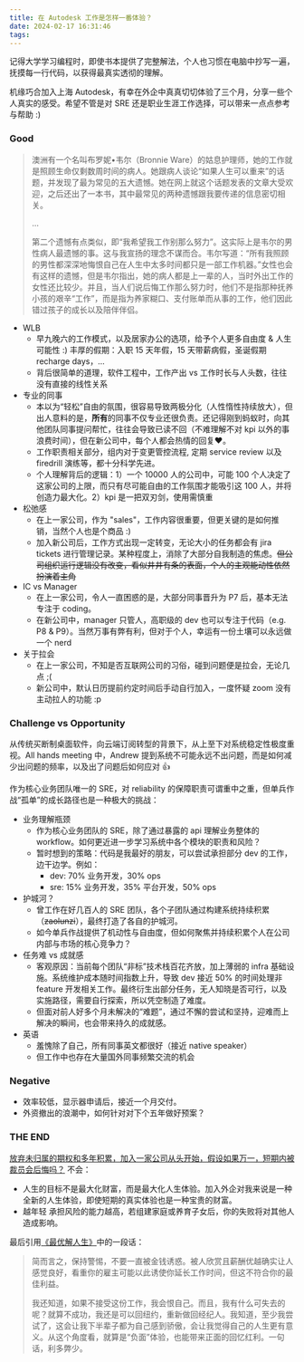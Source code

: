 ```yaml
---
title: 在 Autodesk 工作是怎样一番体验？
date: 2024-02-17 16:31:46
tags:
---
```


记得大学学习编程时，即使书本提供了完整解法，个人也习惯在电脑中抄写一遍，抚摸每一行代码，以获得最真实透彻的理解。

机缘巧合加入上海 Autodesk，有幸在外企中真真切切体验了三个月，分享一些个人真实的感受。希望不管是对 SRE 还是职业生涯工作选择，可以带来一点点参考与帮助 :)

<!--more-->

### Good

> 澳洲有一个名叫布罗妮•韦尔（Bronnie Ware）的姑息护理师，她的工作就是照顾生命仅剩数周时间的病人。她跟病人谈论“如果人生可以重来”的话题，并发现了最为常见的五大遗憾。她在网上就这个话题发表的文章大受欢迎，之后还出了一本书，其中最常见的两种遗憾跟我要传递的信息密切相关。
> 
> ...
> 
> 第二个遗憾有点类似，即“我希望我工作别那么努力”。这实际上是韦尔的男性病人最遗憾的事。这与我宣扬的理念不谋而合。韦尔写道：“所有我照顾的男性都深深地悔恨自己在人生中太多时间都只是一部工作机器。”女性也会有这样的遗憾，但是韦尔指出，她的病人都是上一辈的人，当时外出工作的女性还比较少。并且，当人们说后悔工作那么努力时，他们不是指那种抚养小孩的艰辛“工作”，而是指为养家糊口、支付账单而从事的工作，他们因此错过孩子的成长以及陪伴伴侣。

- WLB
    - 早九晚六的工作模式，以及居家办公的选项，给予个人更多自由度 & 人生可能性 :) 丰厚的假期：入职 15 天年假，15 天带薪病假，圣诞假期 recharge days，...
    - 背后很简单的道理，软件工程中，工作产出 vs 工作时长与人头数，往往没有直接的线性关系
- 专业的同事
    - 本以为“轻松”自由的氛围，很容易导致两极分化（人性惰性持续放大），但出人意料的是，**所有**的同事不仅专业还很负责。还记得刚到蚂蚁时，向其他团队同事提问帮忙，往往会导致已读不回（不难理解不对 kpi 以外的事浪费时间），但在新公司中，每个人都会热情的回复❤️。
    - 工作职责相关部分，组内对于变更管控流程, 定期 service review 以及 firedrill 演练等，都十分科学先进。
    - 个人理解背后的逻辑：1）一个 10000 人的公司中，可能 100 个人决定了这家公司的上限，而只有尽可能自由的工作氛围才能吸引这 100 人，并将创造力最大化。2）kpi 是一把双刃剑，使用需慎重
- 松弛感
    - 在上一家公司，作为 "sales"，工作内容很重要，但更关键的是如何推销，当然个人也是个商品 :)
    - 加入新公司后，工作方式出现一定转变，无论大小的任务都会有 jira tickets 进行管理记录。某种程度上，消除了大部分自我制造的焦虑。~~但公司组织运行逻辑没有改变，看似井井有条的表面，个人的主观能动性依然扮演着主角~~
- IC vs Manager
    - 在上一家公司，令人一直困惑的是，大部分同事晋升为 P7 后，基本无法专注于 coding。
    - 在新公司中，manager 只管人，高职级的 dev 也可以专注于代码（e.g. P8 & P9）。当然万事有弊有利，但对于个人，幸运有一份土壤可以永远做一个 nerd
- 关于拉会
    - 在上一家公司，不知是否互联网公司的习俗，碰到问题便是拉会，无论几点 ;(
    - 新公司中，默认日历提前约定时间后手动自行加入，一度怀疑 zoom 没有主动拉人的功能 :p

### Challenge vs Opportunity
从传统买断制桌面软件，向云端订阅转型的背景下，从上至下对系统稳定性极度重视。All hands meeting 中，Andrew 提到系统不可能永远不出问题，而是如何减少出问题的频率，以及出了问题后如何应对 👍

作为核心业务团队唯一的 SRE，对 reliability 的保障职责可谓重中之重，但单兵作战“孤单”的成长路径也是一种极大的挑战：

- 业务理解瓶颈
    - 作为核心业务团队的 SRE，除了通过暴露的 api 理解业务整体的 workflow。如何更近进一步学习系统中各个模块的职责和风险？
    - 暂时想到的策略：代码是我最好的朋友，可以尝试承担部分 dev 的工作，边干边学。例如：
        - dev: 70% 业务开发，30% ops
        - sre: 15% 业务开发，35% 平台开发，50% ops
- 护城河？
    - 曾工作在好几百人的 SRE 团队，各个子团队通过构建系统持续积累（~~zaolunzi~~），最终打造了各自的护城河。
    - 如今单兵作战提供了机动性与自由度，但如何聚焦并持续积累个人在公司内部与市场的核心竞争力？
- 任务难 vs 成就感
    - 客观原因：当前每个团队“非标”技术栈百花齐放，加上薄弱的 infra 基础设施。系统维护成本随时间指数上升，导致 dev 接近 50% 的时间处理非 feature 开发相关工作。最终衍生出部分任务，无人知晓是否可行，以及实施路径，需要自行探索，所以凭空制造了难度。
    - 但面对前人好多个月未解决的“难题”，通过不懈的尝试和坚持，迎难而上解决的瞬间，也会带来持久的成就感。
- 英语
    - 羞愧除了自己，所有同事英文都很好（接近 native speaker）
    - 但工作中也存在大量国外同事频繁交流的机会

### Negative
- 效率较低，显示器申请后，接近一个月交付。
- 外资撤出的浪潮中，如何针对对下个五年做好预案？

### THE END

<u>放弃未归属的期权和多年积累，加入一家公司从头开始，假设如果万一，短期内被裁员会后悔吗？</u>
不会：
- 人生的目标不是最大化财富，而是最大化人生体验。加入外企对我来说是一种全新的人生体验，即使短期的真实体验也是一种宝贵的财富。
- 越年轻 承担风险的能力越高，若组建家庭或养育子女后，你的失败将对其他人造成影响。

最后引用[《最优解人生》](https://book.douban.com/subject/36242339/)中的一段话：

> 简而言之，保持警惕，不要一直被金钱诱惑。被人欣赏且薪酬优越确实让人感觉良好，看重你的雇主可能以此诱使你延长工作时间，但这不符合你的最佳利益。
> 
> 我还知道，如果不接受这份工作，我会恨自己。而且，我有什么可失去的呢？就算不成功，我还是可以回纽约，重新做回经纪人。我知道，至少我尝试了，这会让我下半辈子都为自己感到骄傲，会让我觉得自己的人生更有意义。从这个角度看，就算是“负面”体验，也能带来正面的回忆红利。一句话，利多弊少。
